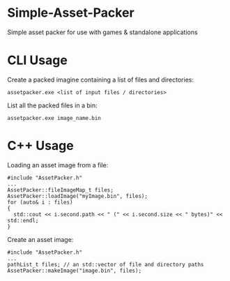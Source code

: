 # Simple-Asset-Packer
Simple asset packer for use with games &amp; standalone applications

# CLI Usage
Create a packed imagine containing a list of files and directories:
```
assetpacker.exe <list of input files / directories>
```
List all the packed files in a bin:
```
assetpacker.exe image_name.bin
```
# C++ Usage
Loading an asset image from a file:

```
#include "AssetPacker.h"
...
AssetPacker::fileImageMap_t files;
AssetPacker::loadImage("myImage.bin", files);
for (auto& i : files)
{
  std::cout << i.second.path << " (" << i.second.size << " bytes)" << std::endl;
}
```

Create an asset image:

```
#include "AssetPacker.h"
...
pathList_t files; // an std::vector of file and directory paths
AssetPacker::makeImage("image.bin", files);
```
